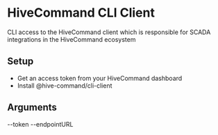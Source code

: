 # HiveCommand CLI Client

CLI access to the HiveCommand client which is responsible for SCADA integrations in the HiveCommand ecosystem

## Setup

- Get an access token from your HiveCommand dashboard
- Install @hive-command/cli-client

## Arguments

--token
--endpointURL